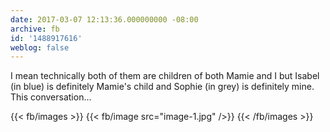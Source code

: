 ```yaml
---
date: 2017-03-07 12:13:36.000000000 -08:00
archive: fb
id: '1488917616'
weblog: false
---
```


I mean technically both of them are children of both Mamie and I but Isabel (in blue) is definitely Mamie's child and Sophie (in grey) is definitely mine. This conversation...

{{< fb/images >}}
{{< fb/image src="image-1.jpg" />}}
{{< /fb/images >}}
